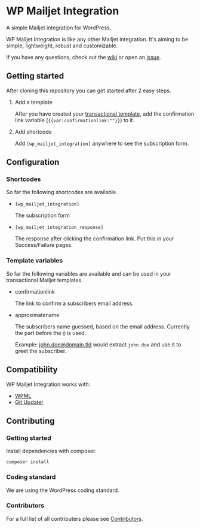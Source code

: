 # WP Mailjet Integration
A simple Mailjet integration for WordPress.

WP Mailjet Integration is like any other Mailjet integration. It's aiming to be simple, lightweight, robust and customizable.

If you have any questions, check out the [wiki](https://github.com/grandeljay/grandeljay-wp-mailjet-integration/wiki) or open an [issue](https://github.com/grandeljay/grandeljay-wp-mailjet-integration/issues).


## Getting started
After cloning this repository you can get started after 2 easy steps.

1. Add a template

    After you have created your [transactional template](https://app.mailjet.com/templates/transactional),
	add the confirmation link variable (`{{var:confirmationlink:""}}`) to it.

1. Add shortcode

    Add `[wp_mailjet_integration]` anywhere to see the subscription form.

## Configuration

### Shortcodes
So far the following shortcodes are available.

* `[wp_mailjet_integration]`

  The subscription form

* `[wp_mailjet_integration_response]`

  The response after clicking the confirmation link. Put this in your Success/Failure pages.

### Template variables
So far the following variables are available and can be used in your transactional Mailjet templates.

* confirmationlink

    The link to confirm a subscribers email address.

* approximatename

    The subscribers name guessed, based on the email address. Currently the part before the `@` is used.

	Example:
	john.doe@domain.tld would extract `john.doe` and use it to greet the subscriber.


## Compatibility

WP Mailjet Integration works with:

* [WPML](https://wpml.org/)
* [Git Updater](https://github.com/afragen/git-updater)


## Contributing

### Getting started
Install dependencies with composer.
```
composer install
```

### Coding standard
We are using the WordPress coding standard.

### Contributors
For a full list of all contributers please see [Contributors](https://github.com/grandeljay/grandeljay-wp-mailjet-integration/graphs/contributors).
